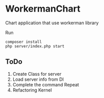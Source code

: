 # WorkermanChart

Chart application that use workerman library

Run
```
composer install
php server/index.php start
```
## ToDo
1. Create Class for server
2. Load server info from DI
3. Complete the command Repeat
4. Refactoring Kernel
